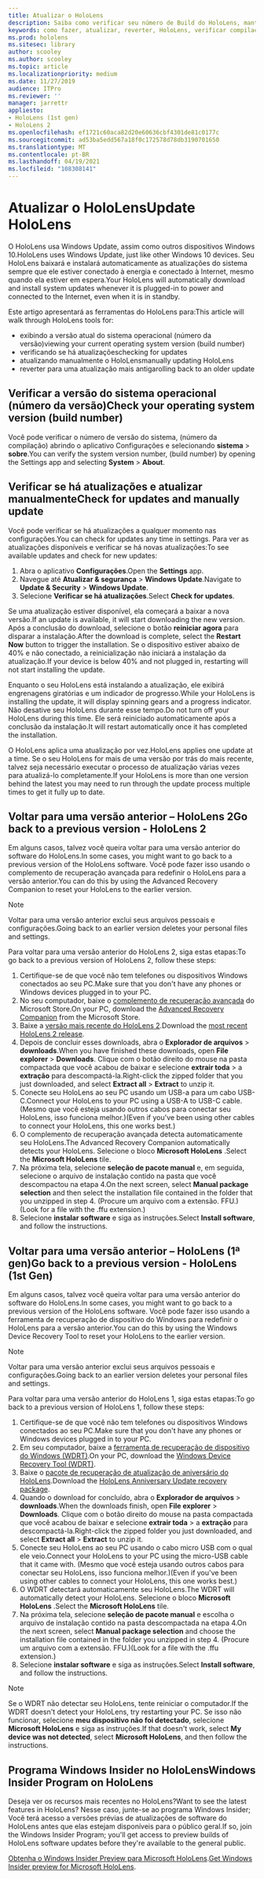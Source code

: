 ```yaml
---
title: Atualizar o HoloLens
description: Saiba como verificar seu número de Build do HoloLens, manter-se atualizado com as atualizações do dispositivo, ingressar no programa de pessoas e reverter atualizações.
keywords: como fazer, atualizar, reverter, HoloLens, verificar compilação, número de Build
ms.prod: hololens
ms.sitesec: library
author: scooley
ms.author: scooley
ms.topic: article
ms.localizationpriority: medium
ms.date: 11/27/2019
audience: ITPro
ms.reviewer: ''
manager: jarrettr
appliesto:
- HoloLens (1st gen)
- HoloLens 2
ms.openlocfilehash: ef1721c60aca82d20e60636cbf4301de81c0177c
ms.sourcegitcommit: ad53ba5edd567a18f0c172578d78db3190701650
ms.translationtype: MT
ms.contentlocale: pt-BR
ms.lasthandoff: 04/19/2021
ms.locfileid: "108308141"
---
```

# <a name="update-hololens"></a><span data-ttu-id="3b679-104">Atualizar o HoloLens</span><span class="sxs-lookup"><span data-stu-id="3b679-104">Update HoloLens</span></span>

<span data-ttu-id="3b679-105">O HoloLens usa Windows Update, assim como outros dispositivos Windows 10.</span><span class="sxs-lookup"><span data-stu-id="3b679-105">HoloLens uses Windows Update, just like other Windows 10 devices.</span></span> <span data-ttu-id="3b679-106">Seu HoloLens baixará e instalará automaticamente as atualizações do sistema sempre que ele estiver conectado à energia e conectado à Internet, mesmo quando ela estiver em espera.</span><span class="sxs-lookup"><span data-stu-id="3b679-106">Your HoloLens will automatically download and install system updates whenever it is plugged-in to power and connected to the Internet, even when it is in standby.</span></span>

<span data-ttu-id="3b679-107">Este artigo apresentará as ferramentas do HoloLens para:</span><span class="sxs-lookup"><span data-stu-id="3b679-107">This article will walk through HoloLens tools for:</span></span>

- <span data-ttu-id="3b679-108">exibindo a versão atual do sistema operacional (número da versão)</span><span class="sxs-lookup"><span data-stu-id="3b679-108">viewing your current operating system version (build number)</span></span>
- <span data-ttu-id="3b679-109">verificando se há atualizações</span><span class="sxs-lookup"><span data-stu-id="3b679-109">checking for updates</span></span>
- <span data-ttu-id="3b679-110">atualizando manualmente o HoloLens</span><span class="sxs-lookup"><span data-stu-id="3b679-110">manually updating HoloLens</span></span>
- <span data-ttu-id="3b679-111">reverter para uma atualização mais antiga</span><span class="sxs-lookup"><span data-stu-id="3b679-111">rolling back to an older update</span></span>

## <a name="check-your-operating-system-version-build-number"></a><span data-ttu-id="3b679-112">Verificar a versão do sistema operacional (número da versão)</span><span class="sxs-lookup"><span data-stu-id="3b679-112">Check your operating system version (build number)</span></span>

<span data-ttu-id="3b679-113">Você pode verificar o número de versão do sistema, (número da compilação) abrindo o aplicativo Configurações e selecionando **sistema**  >  **sobre**.</span><span class="sxs-lookup"><span data-stu-id="3b679-113">You can verify the system version number, (build number) by opening the Settings app and selecting **System** > **About**.</span></span>

## <a name="check-for-updates-and-manually-update"></a><span data-ttu-id="3b679-114">Verificar se há atualizações e atualizar manualmente</span><span class="sxs-lookup"><span data-stu-id="3b679-114">Check for updates and manually update</span></span>

<span data-ttu-id="3b679-115">Você pode verificar se há atualizações a qualquer momento nas configurações.</span><span class="sxs-lookup"><span data-stu-id="3b679-115">You can check for updates any time in settings.</span></span>  <span data-ttu-id="3b679-116">Para ver as atualizações disponíveis e verificar se há novas atualizações:</span><span class="sxs-lookup"><span data-stu-id="3b679-116">To see available updates and check for new updates:</span></span>

1. <span data-ttu-id="3b679-117">Abra o aplicativo **Configurações**.</span><span class="sxs-lookup"><span data-stu-id="3b679-117">Open the **Settings** app.</span></span>
1. <span data-ttu-id="3b679-118">Navegue até **Atualizar & segurança**  >  **Windows Update**.</span><span class="sxs-lookup"><span data-stu-id="3b679-118">Navigate to **Update & Security** > **Windows Update**.</span></span>
1. <span data-ttu-id="3b679-119">Selecione **Verificar se há atualizações**.</span><span class="sxs-lookup"><span data-stu-id="3b679-119">Select **Check for updates**.</span></span>

<span data-ttu-id="3b679-120">Se uma atualização estiver disponível, ela começará a baixar a nova versão.</span><span class="sxs-lookup"><span data-stu-id="3b679-120">If an update is available, it will start downloading the new version.</span></span> <span data-ttu-id="3b679-121">Após a conclusão do download, selecione o botão **reiniciar agora** para disparar a instalação.</span><span class="sxs-lookup"><span data-stu-id="3b679-121">After the download is complete, select the **Restart Now** button to trigger the installation.</span></span> <span data-ttu-id="3b679-122">Se o dispositivo estiver abaixo de 40% e não conectado, a reinicialização não iniciará a instalação da atualização.</span><span class="sxs-lookup"><span data-stu-id="3b679-122">If your device is below 40% and not plugged in, restarting will not start installing the update.</span></span>

<span data-ttu-id="3b679-123">Enquanto o seu HoloLens está instalando a atualização, ele exibirá engrenagens giratórias e um indicador de progresso.</span><span class="sxs-lookup"><span data-stu-id="3b679-123">While your HoloLens is installing the update, it will display spinning gears and a progress indicator.</span></span> <span data-ttu-id="3b679-124">Não desative seu HoloLens durante esse tempo.</span><span class="sxs-lookup"><span data-stu-id="3b679-124">Do not turn off your HoloLens during this time.</span></span> <span data-ttu-id="3b679-125">Ele será reiniciado automaticamente após a conclusão da instalação.</span><span class="sxs-lookup"><span data-stu-id="3b679-125">It will restart automatically once it has completed the installation.</span></span>

<span data-ttu-id="3b679-126">O HoloLens aplica uma atualização por vez.</span><span class="sxs-lookup"><span data-stu-id="3b679-126">HoloLens applies one update at a time.</span></span>  <span data-ttu-id="3b679-127">Se o seu HoloLens for mais de uma versão por trás do mais recente, talvez seja necessário executar o processo de atualização várias vezes para atualizá-lo completamente.</span><span class="sxs-lookup"><span data-stu-id="3b679-127">If your HoloLens is more than one version behind the latest you may need to run through the update process multiple times to get it fully up to date.</span></span>

## <a name="go-back-to-a-previous-version---hololens-2"></a><span data-ttu-id="3b679-128">Voltar para uma versão anterior – HoloLens 2</span><span class="sxs-lookup"><span data-stu-id="3b679-128">Go back to a previous version - HoloLens 2</span></span>

<span data-ttu-id="3b679-129">Em alguns casos, talvez você queira voltar para uma versão anterior do software do HoloLens.</span><span class="sxs-lookup"><span data-stu-id="3b679-129">In some cases, you might want to go back to a previous version of the HoloLens software.</span></span> <span data-ttu-id="3b679-130">Você pode fazer isso usando o complemento de recuperação avançada para redefinir o HoloLens para a versão anterior.</span><span class="sxs-lookup"><span data-stu-id="3b679-130">You can do this by using the Advanced Recovery Companion to reset your HoloLens to the earlier version.</span></span>

> [!NOTE]
> <span data-ttu-id="3b679-131">Voltar para uma versão anterior exclui seus arquivos pessoais e configurações.</span><span class="sxs-lookup"><span data-stu-id="3b679-131">Going back to an earlier version deletes your personal files and settings.</span></span>

<span data-ttu-id="3b679-132">Para voltar para uma versão anterior do HoloLens 2, siga estas etapas:</span><span class="sxs-lookup"><span data-stu-id="3b679-132">To go back to a previous version of HoloLens 2, follow these steps:</span></span>

1. <span data-ttu-id="3b679-133">Certifique-se de que você não tem telefones ou dispositivos Windows conectados ao seu PC.</span><span class="sxs-lookup"><span data-stu-id="3b679-133">Make sure that you don't have any phones or Windows devices plugged in to your PC.</span></span>
1. <span data-ttu-id="3b679-134">No seu computador, baixe o [complemento de recuperação avançada](https://www.microsoft.com/p/advanced-recovery-companion/9p74z35sfrs8?activetab=pivot:overviewtab) do Microsoft Store.</span><span class="sxs-lookup"><span data-stu-id="3b679-134">On your PC, download the [Advanced Recovery Companion](https://www.microsoft.com/p/advanced-recovery-companion/9p74z35sfrs8?activetab=pivot:overviewtab) from the Microsoft Store.</span></span>
1. <span data-ttu-id="3b679-135">Baixe a [versão mais recente do HoloLens 2](https://aka.ms/hololens2download).</span><span class="sxs-lookup"><span data-stu-id="3b679-135">Download the [most recent HoloLens 2 release](https://aka.ms/hololens2download).</span></span>
1. <span data-ttu-id="3b679-136">Depois de concluir esses downloads, abra o **Explorador de arquivos**  >  **downloads**.</span><span class="sxs-lookup"><span data-stu-id="3b679-136">When you have finished these downloads, open **File explorer** > **Downloads**.</span></span> <span data-ttu-id="3b679-137">Clique com o botão direito do mouse na pasta compactada que você acabou de baixar e selecione **extrair toda**  >  a **extração** para descompactá-la.</span><span class="sxs-lookup"><span data-stu-id="3b679-137">Right-click the zipped folder that you just downloaded, and select **Extract all** > **Extract** to unzip it.</span></span>
1. <span data-ttu-id="3b679-138">Conecte seu HoloLens ao seu PC usando um USB-a para um cabo USB-C.</span><span class="sxs-lookup"><span data-stu-id="3b679-138">Connect your HoloLens to your PC using a USB-A to USB-C cable.</span></span> <span data-ttu-id="3b679-139">(Mesmo que você esteja usando outros cabos para conectar seu HoloLens, isso funciona melhor.)</span><span class="sxs-lookup"><span data-stu-id="3b679-139">(Even if you've been using other cables to connect your HoloLens, this one works best.)</span></span>
1. <span data-ttu-id="3b679-140">O complemento de recuperação avançada detecta automaticamente seu HoloLens.</span><span class="sxs-lookup"><span data-stu-id="3b679-140">The Advanced Recovery Companion automatically detects your HoloLens.</span></span> <span data-ttu-id="3b679-141">Selecione o bloco **Microsoft HoloLens** .</span><span class="sxs-lookup"><span data-stu-id="3b679-141">Select the **Microsoft HoloLens** tile.</span></span>
1. <span data-ttu-id="3b679-142">Na próxima tela, selecione **seleção de pacote manual** e, em seguida, selecione o arquivo de instalação contido na pasta que você descompactou na etapa 4.</span><span class="sxs-lookup"><span data-stu-id="3b679-142">On the next screen, select **Manual package selection** and then select the installation file contained in the folder that you unzipped in step 4.</span></span> <span data-ttu-id="3b679-143">(Procure um arquivo com a extensão. FFU.)</span><span class="sxs-lookup"><span data-stu-id="3b679-143">(Look for a file with the .ffu extension.)</span></span>
1. <span data-ttu-id="3b679-144">Selecione **instalar software** e siga as instruções.</span><span class="sxs-lookup"><span data-stu-id="3b679-144">Select **Install software**, and follow the instructions.</span></span>

## <a name="go-back-to-a-previous-version---hololens-1st-gen"></a><span data-ttu-id="3b679-145">Voltar para uma versão anterior – HoloLens (1ª gen)</span><span class="sxs-lookup"><span data-stu-id="3b679-145">Go back to a previous version - HoloLens (1st Gen)</span></span>

<span data-ttu-id="3b679-146">Em alguns casos, talvez você queira voltar para uma versão anterior do software do HoloLens.</span><span class="sxs-lookup"><span data-stu-id="3b679-146">In some cases, you might want to go back to a previous version of the HoloLens software.</span></span> <span data-ttu-id="3b679-147">Você pode fazer isso usando a ferramenta de recuperação de dispositivo do Windows para redefinir o HoloLens para a versão anterior.</span><span class="sxs-lookup"><span data-stu-id="3b679-147">You can do this by using the Windows Device Recovery Tool to reset your HoloLens to the earlier version.</span></span>

> [!NOTE]
> <span data-ttu-id="3b679-148">Voltar para uma versão anterior exclui seus arquivos pessoais e configurações.</span><span class="sxs-lookup"><span data-stu-id="3b679-148">Going back to an earlier version deletes your personal files and settings.</span></span>

<span data-ttu-id="3b679-149">Para voltar para uma versão anterior do HoloLens 1, siga estas etapas:</span><span class="sxs-lookup"><span data-stu-id="3b679-149">To go back to a previous version of HoloLens 1, follow these steps:</span></span>

1. <span data-ttu-id="3b679-150">Certifique-se de que você não tem telefones ou dispositivos Windows conectados ao seu PC.</span><span class="sxs-lookup"><span data-stu-id="3b679-150">Make sure that you don't have any phones or Windows devices plugged in to your PC.</span></span>
1. <span data-ttu-id="3b679-151">Em seu computador, baixe a [ferramenta de recuperação de dispositivo do Windows (WDRT)](https://support.microsoft.com/help/12379).</span><span class="sxs-lookup"><span data-stu-id="3b679-151">On your PC, download the [Windows Device Recovery Tool (WDRT)](https://support.microsoft.com/help/12379).</span></span>
1. <span data-ttu-id="3b679-152">Baixe o [pacote de recuperação de atualização de aniversário do HoloLens](https://aka.ms/hololensrecovery).</span><span class="sxs-lookup"><span data-stu-id="3b679-152">Download the [HoloLens Anniversary Update recovery package](https://aka.ms/hololensrecovery).</span></span>
1. <span data-ttu-id="3b679-153">Quando o download for concluído, abra o **Explorador de arquivos**  >  **downloads**.</span><span class="sxs-lookup"><span data-stu-id="3b679-153">When the downloads finish, open **File explorer** > **Downloads**.</span></span> <span data-ttu-id="3b679-154">Clique com o botão direito do mouse na pasta compactada que você acabou de baixar e selecione **extrair toda**  >  a **extração** para descompactá-la.</span><span class="sxs-lookup"><span data-stu-id="3b679-154">Right-click the zipped folder you just downloaded, and select **Extract all** > **Extract** to unzip it.</span></span>
1. <span data-ttu-id="3b679-155">Conecte seu HoloLens ao seu PC usando o cabo micro USB com o qual ele veio.</span><span class="sxs-lookup"><span data-stu-id="3b679-155">Connect your HoloLens to your PC using the micro-USB cable that it came with.</span></span> <span data-ttu-id="3b679-156">(Mesmo que você esteja usando outros cabos para conectar seu HoloLens, isso funciona melhor.)</span><span class="sxs-lookup"><span data-stu-id="3b679-156">(Even if you've been using other cables to connect your HoloLens, this one works best.)</span></span>
1. <span data-ttu-id="3b679-157">O WDRT detectará automaticamente seu HoloLens.</span><span class="sxs-lookup"><span data-stu-id="3b679-157">The WDRT will automatically detect your HoloLens.</span></span> <span data-ttu-id="3b679-158">Selecione o bloco **Microsoft HoloLens** .</span><span class="sxs-lookup"><span data-stu-id="3b679-158">Select the **Microsoft HoloLens** tile.</span></span>
1. <span data-ttu-id="3b679-159">Na próxima tela, selecione **seleção de pacote manual** e escolha o arquivo de instalação contido na pasta descompactada na etapa 4.</span><span class="sxs-lookup"><span data-stu-id="3b679-159">On the next screen, select **Manual package selection** and choose the installation file contained in the folder you unzipped in step 4.</span></span> <span data-ttu-id="3b679-160">(Procure um arquivo com a extensão. FFU.)</span><span class="sxs-lookup"><span data-stu-id="3b679-160">(Look for a file with the .ffu extension.)</span></span>
1. <span data-ttu-id="3b679-161">Selecione **instalar software** e siga as instruções.</span><span class="sxs-lookup"><span data-stu-id="3b679-161">Select **Install software**, and follow the instructions.</span></span>

> [!NOTE]
> <span data-ttu-id="3b679-162">Se o WDRT não detectar seu HoloLens, tente reiniciar o computador.</span><span class="sxs-lookup"><span data-stu-id="3b679-162">If the WDRT doesn't detect your HoloLens, try restarting your PC.</span></span> <span data-ttu-id="3b679-163">Se isso não funcionar, selecione **meu dispositivo não foi detectado**, selecione **Microsoft HoloLens** e siga as instruções.</span><span class="sxs-lookup"><span data-stu-id="3b679-163">If that doesn't work, select **My device was not detected**, select **Microsoft HoloLens**, and then follow the instructions.</span></span>

## <a name="windows-insider-program-on-hololens"></a><span data-ttu-id="3b679-164">Programa Windows Insider no HoloLens</span><span class="sxs-lookup"><span data-stu-id="3b679-164">Windows Insider Program on HoloLens</span></span>

<span data-ttu-id="3b679-165">Deseja ver os recursos mais recentes no HoloLens?</span><span class="sxs-lookup"><span data-stu-id="3b679-165">Want to see the latest features in HoloLens?</span></span>  <span data-ttu-id="3b679-166">Nesse caso, junte-se ao programa Windows Insider; Você terá acesso a versões prévias de atualizações de software do HoloLens antes que elas estejam disponíveis para o público geral.</span><span class="sxs-lookup"><span data-stu-id="3b679-166">If so, join the Windows Insider Program; you'll get access to preview builds of HoloLens software updates before they're available to the general public.</span></span>

<span data-ttu-id="3b679-167">[Obtenha o Windows Insider Preview para Microsoft HoloLens](hololens-insider.md).</span><span class="sxs-lookup"><span data-stu-id="3b679-167">[Get Windows Insider preview for Microsoft HoloLens](hololens-insider.md).</span></span>
